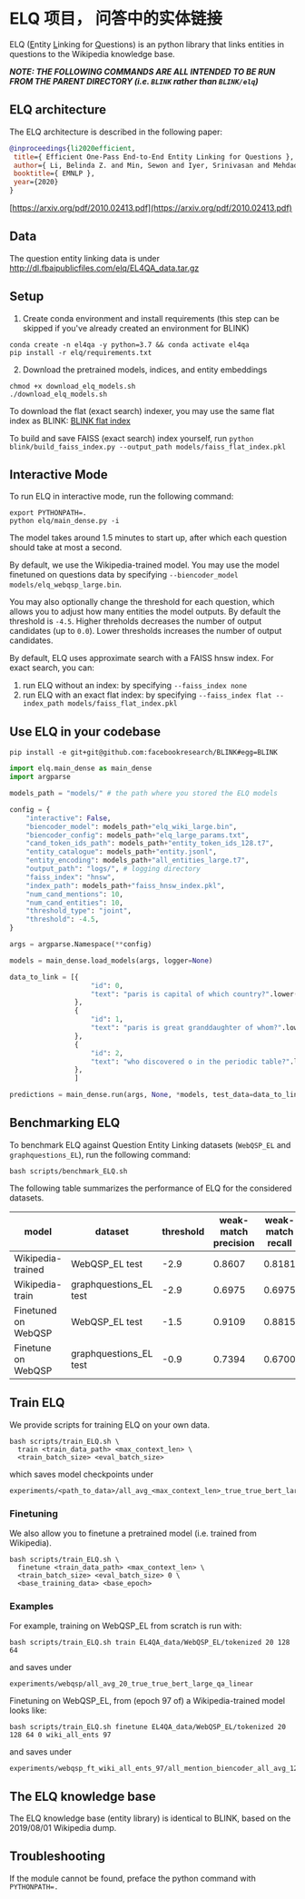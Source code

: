 # ELQ 项目， 问答中的实体链接

ELQ (<ins>E</ins>ntity <ins>L</ins>inking for <ins>Q</ins>uestions) is an python library that links entities in questions to the Wikipedia knowledge base.

***NOTE: THE FOLLOWING COMMANDS ARE ALL INTENDED TO BE RUN FROM THE PARENT DIRECTORY (i.e. `BLINK` rather than `BLINK/elq`)***


## ELQ architecture

The ELQ architecture is described in the following paper:

```bibtex
@inproceedings{li2020efficient,
 title={ Efficient One-Pass End-to-End Entity Linking for Questions },
 author={ Li, Belinda Z. and Min, Sewon and Iyer, Srinivasan and Mehdad, Yashar and Yih, Wen-tau },
 booktitle={ EMNLP },
 year={2020}
}
```

[https://arxiv.org/pdf/2010.02413.pdf](https://arxiv.org/pdf/2010.02413.pdf)

## Data
The question entity linking data is under http://dl.fbaipublicfiles.com/elq/EL4QA_data.tar.gz


## Setup
1. Create conda environment and install requirements (this step can be skipped if you've already created an environment for BLINK)
```console
conda create -n el4qa -y python=3.7 && conda activate el4qa
pip install -r elq/requirements.txt
```

2. Download the pretrained models, indices, and entity embeddings
```console
chmod +x download_elq_models.sh
./download_elq_models.sh
```

To download the flat (exact search) indexer, you may use the same flat index as BLINK: [BLINK flat index](http://dl.fbaipublicfiles.com/BLINK//faiss_flat_index.pkl)

To build and save FAISS (exact search) index yourself, run
`python blink/build_faiss_index.py --output_path models/faiss_flat_index.pkl`


## Interactive Mode
To run ELQ in interactive mode, run the following command:
```console
export PYTHONPATH=.
python elq/main_dense.py -i
```
The model takes around 1.5 minutes to start up, after which each question should take at most a second.

By default, we use the Wikipedia-trained model. You may use the model finetuned on questions data by specifying `--biencoder_model models/elq_webqsp_large.bin`.

You may also optionally change the threshold for each question, which allows you to adjust how many entities the model outputs. By default the threshold is `-4.5`. 
Higher threholds decreases the number of output candidates (up to `0.0`). Lower thresholds increases the number of output candidates.

By default, ELQ uses approximate search with a FAISS hnsw index. For exact search, you can:
1. run ELQ without an index: by specifying `--faiss_index none`
2. run ELQ with an exact flat index: by specifying `--faiss_index flat --index_path models/faiss_flat_index.pkl`


## Use ELQ in your codebase

```console
pip install -e git+git@github.com:facebookresearch/BLINK#egg=BLINK
```

```python
import elq.main_dense as main_dense
import argparse

models_path = "models/" # the path where you stored the ELQ models

config = {
    "interactive": False,
    "biencoder_model": models_path+"elq_wiki_large.bin",
    "biencoder_config": models_path+"elq_large_params.txt",
    "cand_token_ids_path": models_path+"entity_token_ids_128.t7",
    "entity_catalogue": models_path+"entity.jsonl",
    "entity_encoding": models_path+"all_entities_large.t7",
    "output_path": "logs/", # logging directory
    "faiss_index": "hnsw",
    "index_path": models_path+"faiss_hnsw_index.pkl",
    "num_cand_mentions": 10,
    "num_cand_entities": 10,
    "threshold_type": "joint",
    "threshold": -4.5,
}

args = argparse.Namespace(**config)

models = main_dense.load_models(args, logger=None)

data_to_link = [{
                    "id": 0,
                    "text": "paris is capital of which country?".lower(),
                },
                {
                    "id": 1,
                    "text": "paris is great granddaughter of whom?".lower(),
                },
                {
                    "id": 2,
                    "text": "who discovered o in the periodic table?".lower(),
                },
                ]

predictions = main_dense.run(args, None, *models, test_data=data_to_link)
```

## Benchmarking ELQ

To benchmark ELQ against Question Entity Linking datasets (`WebQSP_EL` and `graphquestions_EL`), run the following command:

```console
bash scripts/benchmark_ELQ.sh  
```

The following table summarizes the performance of ELQ for the considered datasets.

model | dataset | threshold | weak-match precision | weak-match recall | weak-match F1 | EM precision | EM recall | EM F1 | 
------------- | ------------- | ------------- | ------------- | ------------- | ------------- | ------------- | ------------- | ------------- |
Wikipedia-trained | WebQSP_EL test | -2.9 | 0.8607 | 0.8181 | 0.8389 | 0.8607 | 0.7975 | 0.7581 | 0.7773 |
Wikipedia-train | graphquestions_EL test | -2.9 | 0.6975 | 0.6975 | 0.6975 | 0.6212 | 0.6212 | 0.6212 |
Finetuned on WebQSP | WebQSP_EL test | -1.5 | 0.9109 | 0.8815 | 0.8960 | 0.8741 | 0.8459 | 0.8598 |
Finetune on WebQSP | graphquestions_EL test | -0.9 | 0.7394 | 0.6700 | 0.7030 | 0.6716 | 0.6086 | 0.6386 |

## Train ELQ

We provide scripts for training ELQ on your own data.
```console
bash scripts/train_ELQ.sh \
  train <train_data_path> <max_context_len> \
  <train_batch_size> <eval_batch_size>
```
which saves model checkpoints under
```
experiments/<path_to_data>/all_avg_<max_context_len>_true_true_bert_large_qa_linear
```
### Finetuning
We also allow you to finetune a pretrained model (i.e. trained from Wikipedia).
```console
bash scripts/train_ELQ.sh \
  finetune <train_data_path> <max_context_len> \
  <train_batch_size> <eval_batch_size> 0 \
  <base_training_data> <base_epoch>
```

### Examples
For example, training on WebQSP_EL from scratch is run with:
```console
bash scripts/train_ELQ.sh train EL4QA_data/WebQSP_EL/tokenized 20 128 64
```
and saves under
```
experiments/webqsp/all_avg_20_true_true_bert_large_qa_linear
```

Finetuning on WebQSP_EL, from (epoch 97 of) a Wikipedia-trained model looks like:
```console
bash scripts/train_ELQ.sh finetune EL4QA_data/WebQSP_EL/tokenized 20 128 64 0 wiki_all_ents 97
```
and saves under
```
experiments/webqsp_ft_wiki_all_ents_97/all_mention_biencoder_all_avg_128_true_true_bert_large_qa_linear
```


## The ELQ knowledge base
The ELQ knowledge base (entity library) is identical to BLINK, based on the 2019/08/01 Wikipedia dump.


## Troubleshooting

If the module cannot be found, preface the python command with `PYTHONPATH=.`

